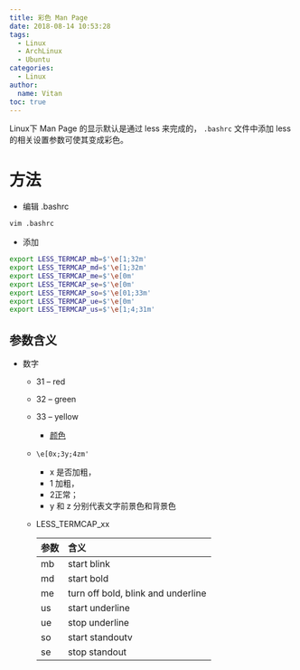```yaml
---
title: 彩色 Man Page
date: 2018-08-14 10:53:28
tags:
  - Linux
  - ArchLinux
  - Ubuntu
categories:
  - Linux
author:
  name: Vitan
toc: true
---
```

Linux下 Man Page 的显示默认是通过 less 来完成的， `.bashrc` 文件中添加 less 的相关设置参数可使其变成彩色。
<!--more-->
# 方法
- 编辑 .bashrc
```sh
vim .bashrc
```
- 添加
```sh
export LESS_TERMCAP_mb=$'\e[1;32m'
export LESS_TERMCAP_md=$'\e[1;32m'
export LESS_TERMCAP_me=$'\e[0m'
export LESS_TERMCAP_se=$'\e[0m'
export LESS_TERMCAP_so=$'\e[01;33m'
export LESS_TERMCAP_ue=$'\e[0m'
export LESS_TERMCAP_us=$'\e[1;4;31m'
```

## 参数含义
- 数字
    - 31 – red
    - 32 – green
    - 33 – yellow
        - [颜色](https://en.wikipedia.org/wiki/ANSI_escape_code#Colors) 

  - `\e[0x;3y;4zm'`
    - x 是否加粗，
    - 1 加粗，
    - 2正常；
    - y 和 z 分别代表文字前景色和背景色

  - LESS_TERMCAP_xx

    |参数|含义|
    |:---|:---|
    |mb|start blink|
    |md|start bold|
    |me|turn off bold, blink and underline|
    |us|start underline|
    |ue|stop underline|
    |so|start standoutv|
    |se|stop standout|
